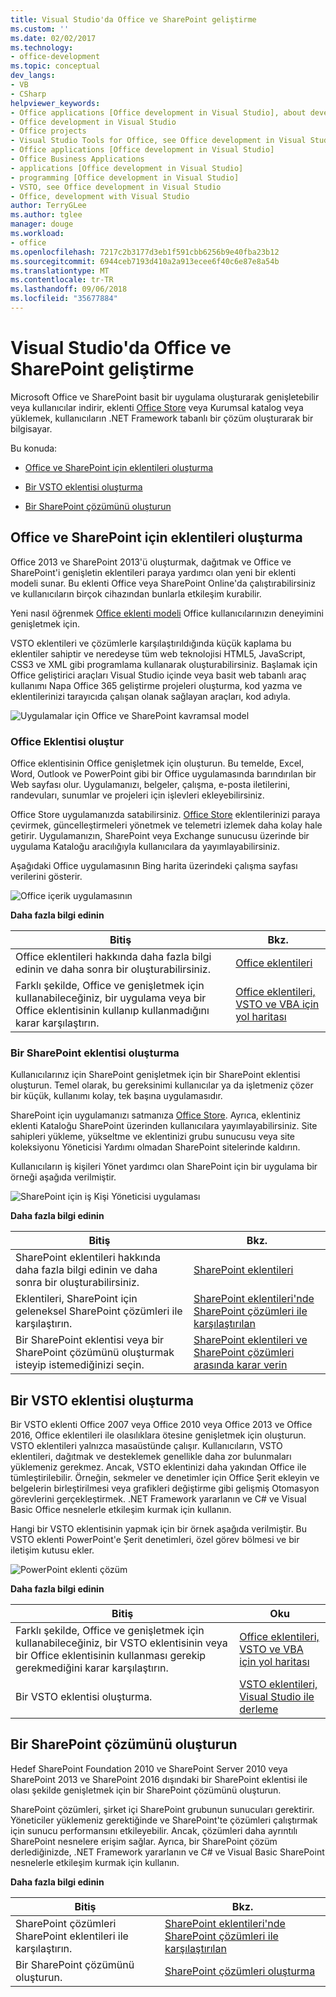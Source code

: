 ```yaml
---
title: Visual Studio'da Office ve SharePoint geliştirme
ms.custom: ''
ms.date: 02/02/2017
ms.technology:
- office-development
ms.topic: conceptual
dev_langs:
- VB
- CSharp
helpviewer_keywords:
- Office applications [Office development in Visual Studio], about developing applications
- Office development in Visual Studio
- Office projects
- Visual Studio Tools for Office, see Office development in Visual Studio
- Office applications [Office development in Visual Studio]
- Office Business Applications
- applications [Office development in Visual Studio]
- programming [Office development in Visual Studio]
- VSTO, see Office development in Visual Studio
- Office, development with Visual Studio
author: TerryGLee
ms.author: tglee
manager: douge
ms.workload:
- office
ms.openlocfilehash: 7217c2b3177d3eb1f591cbb6256b9e40fba23b12
ms.sourcegitcommit: 6944ceb7193d410a2a913ecee6f40c6e87e8a54b
ms.translationtype: MT
ms.contentlocale: tr-TR
ms.lasthandoff: 09/06/2018
ms.locfileid: "35677884"
---
```

# <a name="office-and-sharepoint-development-in-visual-studio"></a>Visual Studio'da Office ve SharePoint geliştirme
  Microsoft Office ve SharePoint basit bir uygulama oluşturarak genişletebilir veya kullanıcılar indirir, eklenti [Office Store](https://store.office.com/) veya Kurumsal katalog veya yüklemek, kullanıcıların .NET Framework tabanlı bir çözüm oluşturarak bir bilgisayar.  
  
 Bu konuda:  
  
-   [Office ve SharePoint için eklentileri oluşturma](#Apps)  
  
-   [Bir VSTO eklentisi oluşturma](#Add-ins)  
  
-   [Bir SharePoint çözümünü oluşturun](#Solutions)  
  
##  <a name="Apps"></a> Office ve SharePoint için eklentileri oluşturma  
 Office 2013 ve SharePoint 2013'ü oluşturmak, dağıtmak ve Office ve SharePoint'i genişletin eklentileri paraya yardımcı olan yeni bir eklenti modeli sunar.  Bu eklenti Office veya SharePoint Online'da çalıştırabilirsiniz ve kullanıcıların birçok cihazından bunlarla etkileşim kurabilir.  
  
 Yeni nasıl öğrenmek [Office eklenti modeli](https://msdn.microsoft.com/library/office/jj220082.aspx) Office kullanıcılarınızın deneyimini genişletmek için.  
  
 VSTO eklentileri ve çözümlerle karşılaştırıldığında küçük kaplama bu eklentiler sahiptir ve neredeyse tüm web teknolojisi HTML5, JavaScript, CSS3 ve XML gibi programlama kullanarak oluşturabilirsiniz.  Başlamak için Office geliştirici araçları Visual Studio içinde veya basit web tabanlı araç kullanımı Napa Office 365 geliştirme projeleri oluşturma, kod yazma ve eklentilerinizi tarayıcıda çalışan olanak sağlayan araçları, kod adıyla.  
  
 ![Uygulamalar için Office ve SharePoint kavramsal model](../vsto/media/officeandsharepointapps2015.png "Office ve SharePoint kavramsal model için uygulamalar")  
  
### <a name="build-an-office-add-in"></a>Office Eklentisi oluştur  
 Office eklentisinin Office genişletmek için oluşturun. Bu temelde, Excel, Word, Outlook ve PowerPoint gibi bir Office uygulamasında barındırılan bir Web sayfası olur. Uygulamanızı, belgeler, çalışma, e-posta iletilerini, randevuları, sunumlar ve projeleri için işlevleri ekleyebilirsiniz.  
  
 Office Store uygulamanızda satabilirsiniz.  [Office Store](https://store.office.com/) eklentilerinizi paraya çevirmek, güncelleştirmeleri yönetmek ve telemetri izlemek daha kolay hale getirir. Uygulamanızın, SharePoint veya Exchange sunucusu üzerinde bir uygulama Kataloğu aracılığıyla kullanıcılara da yayımlayabilirsiniz.  
  
 Aşağıdaki Office uygulamasının Bing harita üzerindeki çalışma sayfası verilerini gösterir.  
  
 ![Office içerik uygulamasının](../vsto/media/appforoffice.png "Office içerik uygulamasının")  
  
 **Daha fazla bilgi edinin**  
  
|Bitiş|Bkz. |  
|--------|---------|  
|Office eklentileri hakkında daha fazla bilgi edinin ve daha sonra bir oluşturabilirsiniz.|[Office eklentileri](http://msdn.microsoft.com/office/dn448457)|  
|Farklı şekilde, Office ve genişletmek için kullanabileceğiniz, bir uygulama veya bir Office eklentisinin kullanıp kullanmadığını karar karşılaştırın.|[Office eklentileri, VSTO ve VBA için yol haritası](http://blogs.msdn.com/b/officeapps/archive/2013/06/18/roadmap-for-apps-for-office-vsto-and-vba.aspx)|  
  
### <a name="build-a-sharepoint-add-in"></a>Bir SharePoint eklentisi oluşturma  
 Kullanıcılarınız için SharePoint genişletmek için bir SharePoint eklentisi oluşturun. Temel olarak, bu gereksinimi kullanıcılar ya da işletmeniz çözer bir küçük, kullanımı kolay, tek başına uygulamasıdır.  
  
 SharePoint için uygulamanızı satmanıza [Office Store](https://store.office.com/). Ayrıca, eklentiniz eklenti Kataloğu SharePoint üzerinden kullanıcılara yayımlayabilirsiniz.  Site sahipleri yükleme, yükseltme ve eklentinizi grubu sunucusu veya site koleksiyonu Yöneticisi Yardımı olmadan SharePoint sitelerinde kaldırın.  
  
 Kullanıcıların iş kişileri Yönet yardımcı olan SharePoint için bir uygulama bir örneği aşağıda verilmiştir.  
  
 ![SharePoint için iş Kişi Yöneticisi uygulaması](../vsto/media/appforsharepoint.png "SharePoint için iş Kişi Yöneticisi uygulaması")  
  
 **Daha fazla bilgi edinin**  
  
|Bitiş|Bkz. |  
|--------|---------|  
|SharePoint eklentileri hakkında daha fazla bilgi edinin ve daha sonra bir oluşturabilirsiniz.|[SharePoint eklentileri](https://msdn.microsoft.com/library/office/fp179930.aspx)|  
|Eklentileri, SharePoint için geleneksel SharePoint çözümleri ile karşılaştırın.|[SharePoint eklentileri'nde SharePoint çözümleri ile karşılaştırılan](http://msdn.microsoft.com/library/office/jj163114.aspx)|  
|Bir SharePoint eklentisi veya bir SharePoint çözümünü oluşturmak isteyip istemediğinizi seçin.|[SharePoint eklentileri ve SharePoint çözümleri arasında karar verin](https://msdn.microsoft.com/library/office/jj163114.aspx)|
  
##  <a name="Add-ins"></a> Bir VSTO eklentisi oluşturma  
 Bir VSTO eklenti Office 2007 veya Office 2010 veya Office 2013 ve Office 2016, Office eklentileri ile olasılıklara ötesine genişletmek için oluşturun. VSTO eklentileri yalnızca masaüstünde çalışır. Kullanıcıların, VSTO eklentileri, dağıtmak ve desteklemek genellikle daha zor bulunmaları yüklemeniz gerekmez.  Ancak, VSTO eklentinizi daha yakından Office ile tümleştirilebilir. Örneğin, sekmeler ve denetimler için Office Şerit ekleyin ve belgelerin birleştirilmesi veya grafikleri değiştirme gibi gelişmiş Otomasyon görevlerini gerçekleştirmek. .NET Framework yararlanın ve C# ve Visual Basic Office nesnelerle etkileşim kurmak için kullanın.  
  
 Hangi bir VSTO eklentisinin yapmak için bir örnek aşağıda verilmiştir. Bu VSTO eklenti PowerPoint'e Şerit denetimleri, özel görev bölmesi ve bir iletişim kutusu ekler.  
  
 ![PowerPoint eklenti çözüm](../vsto/media/powerpointaddin.png "PowerPoint eklenti çözümü")  
  
 **Daha fazla bilgi edinin**  
  
|Bitiş|Oku|  
|--------|----------|  
|Farklı şekilde, Office ve genişletmek için kullanabileceğiniz, bir VSTO eklentisinin veya bir Office eklentisinin kullanması gerekip gerekmediğini karar karşılaştırın.|[Office eklentileri, VSTO ve VBA için yol haritası](http://blogs.msdn.com/b/officeapps/archive/2013/06/18/roadmap-for-apps-for-office-vsto-and-vba.aspx)|  
|Bir VSTO eklentisi oluşturma.|[VSTO eklentileri, Visual Studio ile derleme](https://msdn.microsoft.com/library/jj620922.aspx)|  
  
##  <a name="Solutions"></a> Bir SharePoint çözümünü oluşturun  
 Hedef SharePoint Foundation 2010 ve SharePoint Server 2010 veya SharePoint 2013 ve SharePoint 2016 dışındaki bir SharePoint eklentisi ile olası şekilde genişletmek için bir SharePoint çözümünü oluşturun.  
  
 SharePoint çözümleri, şirket içi SharePoint grubunun sunucuları gerektirir. Yöneticiler yüklemeniz gerektiğinde ve SharePoint'te çözümleri çalıştırmak için sunucu performansını etkileyebilir. Ancak, çözümleri daha ayrıntılı SharePoint nesnelere erişim sağlar. Ayrıca, bir SharePoint çözüm derlediğinizde, .NET Framework yararlanın ve C# ve Visual Basic SharePoint nesnelerle etkileşim kurmak için kullanın.  
  
 **Daha fazla bilgi edinin**  
  
|Bitiş|Bkz. |  
|--------|---------|  
|SharePoint çözümleri SharePoint eklentileri ile karşılaştırın.|[SharePoint eklentileri'nde SharePoint çözümleri ile karşılaştırılan](http://msdn.microsoft.com/library/office/jj163114.aspx)|  
|Bir SharePoint çözümünü oluşturun.|[SharePoint çözümleri oluşturma](../sharepoint/create-sharepoint-solutions.md)|  
  
  
